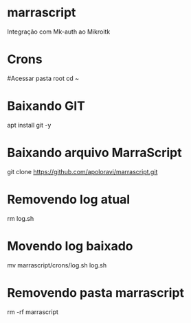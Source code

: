 # marrascript
Integração com Mk-auth ao Mikroitk

# Crons

#Acessar pasta root
cd ~
# Baixando GIT
apt install git -y
# Baixando arquivo MarraScript
git clone https://github.com/apoloravi/marrascript.git
# Removendo log atual
rm log.sh
# Movendo log baixado
mv marrascript/crons/log.sh log.sh
# Removendo pasta marrascript
rm -rf marrascript
